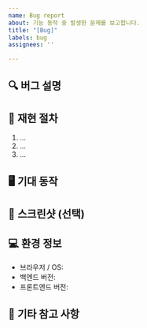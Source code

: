 ```yaml
---
name: Bug report
about: 기능 동작 중 발생한 문제를 보고합니다.
title: "[Bug]"
labels: bug
assignees: ''

---
```


## 🔍 버그 설명
<!-- 어떤 문제가 발생했는지 명확하게 설명해주세요. -->

## 🧪 재현 절차
<!-- 문제를 재현하는 단계: -->
1. ...
2. ...
3. ...

## 🖥️ 기대 동작
<!-- 정상적으로 동작했어야 할 행동을 설명해주세요. -->

## 📸 스크린샷 (선택)
<!-- 해당하는 경우 스크린샷을 첨부해주세요. -->

## 💻 환경 정보
- 브라우저 / OS:
- 백엔드 버전:
- 프론트엔드 버전:

## 📝 기타 참고 사항